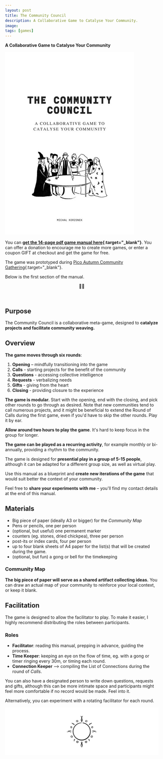 ```yaml
---
layout: post
title: The Community Council
description: A Collaborative Game to Catalyse Your Community. 
image: 
tags: [games]
---
```


**A Collaborative Game to Catalyse Your Community**

![Community Council Cover](/assets/community-council-cover-small.jpg)

You can **[get the 14-page pdf game manual here](https://payhip.com/buy?link=i1F9N){:target="_blank"}**. You can offer a donation to encourage me to create more games, or enter a coupon GIFT at checkout and get the game for free.

The game was prototyped during [Pico Autumn Community Gathering](https://pico.microsolidarity.cc/projects/autumn-gathering-2021){:target="_blank"}. 

Below is the first section of the manual.

<p align="center">🧙‍♂️</p><br>

## Purpose
The Community Council is a collaborative meta-game, designed to **catalyze projects and facilitate community weaving.**

## Overview
**The game moves through six rounds**:

1. **Opening** – mindfully transitioning into the game
2. **Calls** - starting projects for the benefit of the community
3. **Questions** - accessing collective intelligence
4. **Requests** - verbalizing needs
5. **Gifts** - giving from the heart
6. **Closing** - providing closure to the experience

**The game is modular.** Start with the opening, end with the closing, and pick other rounds to go through as desired. Note that new communities tend to call numerous projects, and it might be beneficial to extend the Round of Calls during the first game, even if you'd have to skip the other rounds. Play it by ear.

**Allow around two hours to play the game**. It's hard to keep focus in the group for longer.

**The game can be played as a recurring activity**, for example monthly or bi-annually, providing a rhythm to the community.

The game is designed for **presential play in a group of 5-15 people**, although it can be adapted for a different group size, as well as virtual play. 

Use this manual as a blueprint and **create new iterations of the game** that would suit better the context of your community.

Feel free to **share your experiments with me** – you'll find my contact details at the end of this manual.

## Materials 
- Big piece of paper (ideally A3 or bigger) for the *Community Map*
- Pens or pencils, one per person
- (optional, but useful) one permanent marker
- counters (eg. stones, dried chickpea), three per person
- post-its or index cards, four per person
- up to four blank sheets of A4 paper for the list(s) that will be created during the game.
- (optional, but fun) a gong or bell for the timekeeping

### Community Map
**The big piece of paper will serve as a shared artifact collecting ideas.** You can draw an actual map of your community to reinforce your local context, or keep it blank.

## Facilitation
The game is designed to allow the facilitator to play. To make it easier, I highly recommend distributing the roles between participants.

### Roles
- **Facilitator**: reading this manual, prepping in advance, guiding the process.
- **Time Keeper**: keeping an eye on the flow of time, eg. with a gong or timer ringing every 30m, or timing each round.
- **Connection Keeper** –> compiling the List of Connections during the round of *Calls*.

You can also have a designated person to write down questions, requests and gifts, although this can be more intimate space and participants might feel more comfortable if no record would be made. Feel into it.

Alternatively, you can experiment with a rotating facilitator for each round.

![Community Council Cover](/assets/community-council-break-small.jpg)